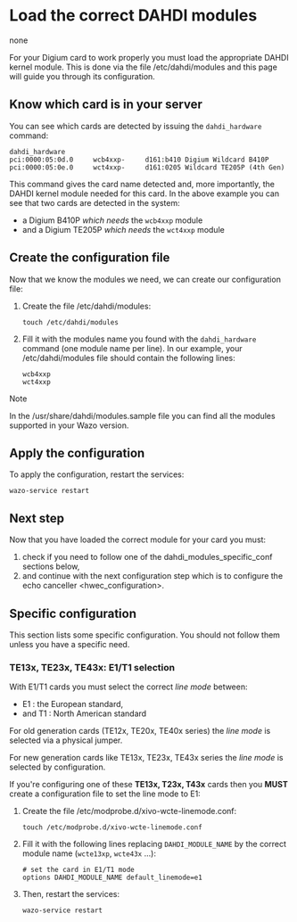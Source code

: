 # Load the correct DAHDI modules

<div class="highlight">

none

</div>

For your Digium card to work properly you must load the appropriate
DAHDI kernel module. This is done via the file
<span data-role="file">/etc/dahdi/modules</span> and this page will
guide you through its configuration.

## Know which card is in your server

You can see which cards are detected by issuing the `dahdi_hardware`
command:

    dahdi_hardware
    pci:0000:05:0d.0     wcb4xxp-     d161:b410 Digium Wildcard B410P
    pci:0000:05:0e.0     wct4xxp-     d161:0205 Wildcard TE205P (4th Gen)

This command gives the card name detected and, more importantly, the
DAHDI kernel module needed for this card. In the above example you can
see that two cards are detected in the system:

  - a Digium B410P *which needs* the `wcb4xxp` module
  - and a Digium TE205P *which needs* the `wct4xxp` module

## Create the configuration file

Now that we know the modules we need, we can create our configuration
file:

1.  Create the file <span data-role="file">/etc/dahdi/modules</span>:
    
        touch /etc/dahdi/modules

2.  Fill it with the modules name you found with the `dahdi_hardware`
    command (one module name per line). In our example, your
    <span data-role="file">/etc/dahdi/modules</span> file should contain
    the following lines:
    
        wcb4xxp
        wct4xxp

<div class="note">

<div class="admonition-title">

Note

</div>

In the <span data-role="file">/usr/share/dahdi/modules.sample</span>
file you can find all the modules supported in your Wazo version.

</div>

## Apply the configuration

To apply the configuration, restart the services:

    wazo-service restart

## Next step

Now that you have loaded the correct module for your card you must:

1.  check if you need to follow one of the
    <span data-role="ref">dahdi\_modules\_specific\_conf</span> sections
    below,
2.  and continue with the next configuration step which is to
    <span data-role="ref">configure the echo canceller
    \<hwec\_configuration\></span>.

## Specific configuration

This section lists some specific configuration. You should not follow
them unless you have a specific need.

### TE13x, TE23x, TE43x: E1/T1 selection

With E1/T1 cards you must select the correct *line mode* between:

  - E1 : the European standard,
  - and T1 : North American standard

For old generation cards (TE12x, TE20x, TE40x series) the *line mode* is
selected via a physical jumper.

For new generation cards like TE13x, TE23x, TE43x series the *line mode*
is selected by configuration.

If you're configuring one of these **TE13x, T23x, T43x** cards then you
**MUST** create a configuration file to set the line mode to E1:

1.  Create the file
    <span data-role="file">/etc/modprobe.d/xivo-wcte-linemode.conf</span>:
    
        touch /etc/modprobe.d/xivo-wcte-linemode.conf

2.  Fill it with the following lines replacing `DAHDI_MODULE_NAME` by
    the correct module name (`wcte13xp`, `wcte43x` ...):
    
        # set the card in E1/T1 mode
        options DAHDI_MODULE_NAME default_linemode=e1

3.  Then, restart the services:
    
        wazo-service restart
